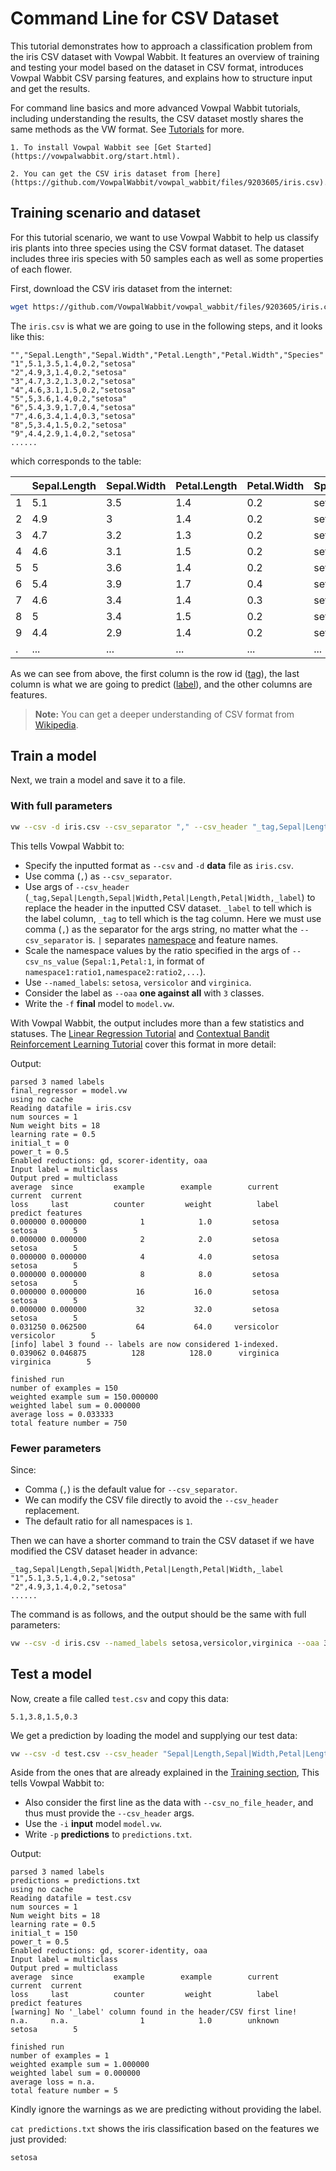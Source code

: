 # Command Line for CSV Dataset 

This tutorial demonstrates how to approach a classification problem from the iris CSV dataset with Vowpal Wabbit. It features an overview of training and testing your model based on the dataset in CSV format, introduces Vowpal Wabbit CSV parsing features, and explains how to structure input and get the results.

For command line basics and more advanced Vowpal Wabbit tutorials, including understanding the results, the CSV dataset mostly shares the same methods as the VW format. See [Tutorials](https://vowpalwabbit.org/tutorials.html) for more.

```{admonition} Prerequisites
1. To install Vowpal Wabbit see [Get Started](https://vowpalwabbit.org/start.html).

2. You can get the CSV iris dataset from [here](https://github.com/VowpalWabbit/vowpal_wabbit/files/9203605/iris.csv).
```

## Training scenario and dataset

For this tutorial scenario, we want to use Vowpal Wabbit to help us classify iris plants into three species using the CSV format dataset. The dataset includes three iris species with 50 samples each as well as some properties of each flower.

First, download the CSV iris dataset from the internet:

```sh
wget https://github.com/VowpalWabbit/vowpal_wabbit/files/9203605/iris.csv -o iris.csv
```

The `iris.csv` is what we are going to use in the following steps, and it looks like this:

```csv
"","Sepal.Length","Sepal.Width","Petal.Length","Petal.Width","Species"
"1",5.1,3.5,1.4,0.2,"setosa"
"2",4.9,3,1.4,0.2,"setosa"
"3",4.7,3.2,1.3,0.2,"setosa"
"4",4.6,3.1,1.5,0.2,"setosa"
"5",5,3.6,1.4,0.2,"setosa"
"6",5.4,3.9,1.7,0.4,"setosa"
"7",4.6,3.4,1.4,0.3,"setosa"
"8",5,3.4,1.5,0.2,"setosa"
"9",4.4,2.9,1.4,0.2,"setosa"
......
```

which corresponds to the table:

| | Sepal.Length | Sepal.Width | Petal.Length | Petal.Width | Species |
| --- | --- | --- | --- | --- | --- |
1 | 5.1 | 3.5 | 1.4 | 0.2 | setosa |
2 | 4.9 | 3 | 1.4 | 0.2 | setosa |
3 | 4.7 | 3.2 | 1.3 | 0.2 | setosa |
4 | 4.6 | 3.1 | 1.5 | 0.2 | setosa |
5 | 5 | 3.6 | 1.4 | 0.2 | setosa |
6 | 5.4 | 3.9 | 1.7 | 0.4 | setosa |
7 | 4.6 | 3.4 | 1.4 | 0.3 | setosa |
8 | 5 | 3.4 | 1.5 | 0.2 | setosa |
9 | 4.4 | 2.9 | 1.4 | 0.2 | setosa |
. | ... | ... | ... | ...| ... |

As we can see from above, the first column is the row id ([tag](https://github.com/VowpalWabbit/vowpal_wabbit/wiki/Input-format)), the last column is what we are going to predict ([label](https://github.com/VowpalWabbit/vowpal_wabbit/wiki/Input-format)), and the other columns are features.

>**Note:** You can get a deeper understanding of CSV format from [Wikipedia](https://en.wikipedia.org/wiki/Comma-separated_values).

## Train a model

Next, we train a model and save it to a file.

### With full parameters
```sh
vw --csv -d iris.csv --csv_separator "," --csv_header "_tag,Sepal|Length,Sepal|Width,Petal|Length,Petal|Width,_label" --csv_ns_value Sepal:1,Petal:1 --named_labels setosa,versicolor,virginica --oaa 3 -f model.vw
```

This tells Vowpal Wabbit to:
- Specify the inputted format as `--csv` and `-d` **data** file as `iris.csv`.
- Use comma (`,`) as `--csv_separator`.
- Use args of `--csv_header` (`_tag,Sepal|Length,Sepal|Width,Petal|Length,Petal|Width,_label`) to replace the header in the inputted CSV dataset. `_label` to tell which is the label column, `_tag` to tell which is the tag column. Here we must use comma (`,`) as the separator for the args string, no matter what the `--csv_separator` is. `|` separates [namespace](https://github.com/VowpalWabbit/vowpal_wabbit/wiki/Namespaces) and feature names.
- Scale the namespace values by the ratio specified in the args of `--csv_ns_value` (`Sepal:1,Petal:1`, in format of `namespace1:ratio1,namespace2:ratio2,...`).
- Use `--named_labels`: `setosa`, `versicolor` and `virginica`.
- Consider the label as `--oaa` **one against all** with `3` classes.
- Write the `-f` **final** model to `model.vw`.

With Vowpal Wabbit, the output includes more than a few statistics and statuses. The [Linear Regression Tutorial](cmd_linear_regression.md#vowpal-wabbit-diagnostic-header) and [Contextual Bandit Reinforcement Learning Tutorial](python_Contextual_bandits_and_Vowpal_Wabbit.ipynb) cover this format in more detail:

Output:

```text
parsed 3 named labels
final_regressor = model.vw
using no cache
Reading datafile = iris.csv
num sources = 1
Num weight bits = 18
learning rate = 0.5
initial_t = 0
power_t = 0.5
Enabled reductions: gd, scorer-identity, oaa
Input label = multiclass
Output pred = multiclass
average  since         example        example        current        current  current
loss     last          counter         weight          label        predict features
0.000000 0.000000            1            1.0         setosa         setosa        5
0.000000 0.000000            2            2.0         setosa         setosa        5
0.000000 0.000000            4            4.0         setosa         setosa        5
0.000000 0.000000            8            8.0         setosa         setosa        5
0.000000 0.000000           16           16.0         setosa         setosa        5
0.000000 0.000000           32           32.0         setosa         setosa        5
0.031250 0.062500           64           64.0     versicolor     versicolor        5
[info] label 3 found -- labels are now considered 1-indexed.
0.039062 0.046875          128          128.0      virginica      virginica        5

finished run
number of examples = 150
weighted example sum = 150.000000
weighted label sum = 0.000000
average loss = 0.033333
total feature number = 750
```
### Fewer parameters

Since:
- Comma (`,`) is the default value for `--csv_separator`.
- We can modify the CSV file directly to avoid the `--csv_header` replacement.
- The default ratio for all namespaces is `1`.

Then we can have a shorter command to train the CSV dataset if we have modified the CSV dataset header in advance:

```csv
_tag,Sepal|Length,Sepal|Width,Petal|Length,Petal|Width,_label
"1",5.1,3.5,1.4,0.2,"setosa"
"2",4.9,3,1.4,0.2,"setosa"
......
```

The command is as follows, and the output should be the same with full parameters:

```sh
vw --csv -d iris.csv --named_labels setosa,versicolor,virginica --oaa 3 -f model.vw
```


## Test a model

Now, create a file called `test.csv` and copy this data:

```
5.1,3.8,1.5,0.3
```

We get a prediction by loading the model and supplying our test data:

```sh
vw --csv -d test.csv --csv_header "Sepal|Length,Sepal|Width,Petal|Length,Petal|Width" --csv_no_file_header --named_labels setosa,versicolor,virginica --oaa 3 -i model.vw -p predictions.txt
```

Aside from the ones that are already explained in the [Training section](#with-full-parameters), This tells Vowpal Wabbit to:
- Also consider the first line as the data with `--csv_no_file_header`, and thus must provide the `--csv_header` args.
- Use the `-i` **input** model `model.vw`.
- Write `-p` **predictions** to `predictions.txt`.

Output:

```text
parsed 3 named labels
predictions = predictions.txt
using no cache
Reading datafile = test.csv
num sources = 1
Num weight bits = 18
learning rate = 0.5
initial_t = 150
power_t = 0.5
Enabled reductions: gd, scorer-identity, oaa
Input label = multiclass
Output pred = multiclass
average  since         example        example        current        current  current
loss     last          counter         weight          label        predict features
[warning] No '_label' column found in the header/CSV first line!
n.a.     n.a.                1            1.0        unknown         setosa        5

finished run
number of examples = 1
weighted example sum = 1.000000
weighted label sum = 0.000000
average loss = n.a.
total feature number = 5
```

Kindly ignore the warnings as we are predicting without providing the label.

`cat predictions.txt` shows the iris classification based on the features we just provided:

```
setosa
```
